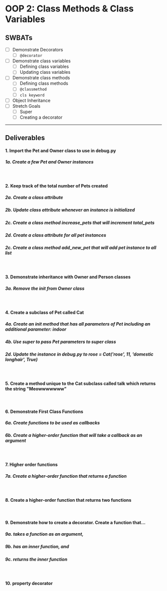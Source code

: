 # OOP 2: Class Methods & Class Variables

## SWBATs

- [ ] Demonstrate Decorators 
    - [ ] `@decorator`
- [ ] Demonstrate class variables
    - [ ] Defining class variables
    - [ ] Updating class variables 
- [ ] Demonstrate class methods
    - [ ] Defining class methods 
    - [ ] `@classmethod`
    - [ ] `cls keyword`
- [ ] Object Inheritance
- [ ] Stretch Goals
    - [ ] Super
    - [ ] Creating a decorator

---

## Deliverables

#### 1. Import the Pet and Owner class to use in debug.py
##### 1a. Create a few Pet and Owner instances
<br />

#### 2. Keep track of the total number of Pets created
##### 2a. Create a class attribute
##### 2b. Update class attribute whenever an instance is initialized
##### 2c. Create a class method increase_pets that will increment total_pets
##### 2d. Create a class attribute for all pet instances
##### 2c. Create a class method add_new_pet that will add pet instance to all list
<br />

#### 3. Demonstrate inheritance with Owner and Person classes
##### 3a. Remove the __init__ from Owner class
<br />

#### 4. Create a subclass of Pet called Cat
##### 4a. Create an __init__ method that has all parameters of Pet including an additional parameter: indoor
##### 4b. Use super to pass Pet parameters to super class
##### 2d. Update the instance in debug.py to rose = Cat('rose', 11, 'domestic longhair', True)
<br />

#### 5. Create a method unique to the Cat subclass called talk which returns the string "Meowwwwwww"
<br />

#### 6. Demonstrate First Class Functions
##### 6a. Create functions to be used as callbacks 
##### 6b. Create a higher-order function that will take a callback as an argument
<br />

#### 7. Higher order functions
##### 7a. Create a higher-order function that returns a function
<br />

#### 8. Create a higher-order function that returns two functions
<br />

#### 9. Demonstrate how to create a decorator.  Create a function that...
##### 9a. takes a function as an argument, 
##### 9b. has an inner function, and 
##### 9c. returns the inner function
<br />

#### 10. property decorator
